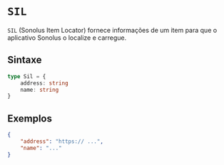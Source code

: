 # `SIL`

`SIL` (Sonolus Item Locator) fornece informações de um item para que o aplicativo Sonolus o localize e carregue.

## Sintaxe

```ts
type Sil = {
    address: string
    name: string
}
```

## Exemplos

```json
{
    "address": "https:// ...",
    "name": "..."
}
```
